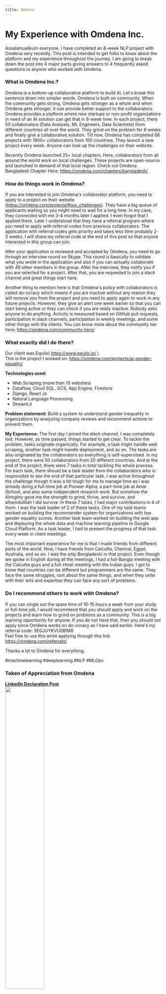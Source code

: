 ```yaml
---
title: Omdena
---
```

# My Experience with Omdena Inc. <br/>

Assalamualikum everyone,
I have completed an 8-week NLP project with Omdena very recently. This post is intended to get folks to know about the platform and my experience throughout the journey. I am going to break down the post into 4 major parts giving answers to 4 frequently asked questions to anyone who worked with Omdena.

### What is Omdena Inc.?

Omdena is a bottom-up collaborative platform to build AI. Let's break this sentence down into simpler words. Omdena is built on community. When the community gets strong, Omdena gets stronger as a whole and when Omdena gets stronger, it can provide better support to the collaborators. Omdena provides a platform where new startups or non-profit organizations in need of an AI solution can get that in 8-week time. In each project, there 50 collaborators (Data Analysts, ML Engineers, Data Scientists) from different countries all over the world. They grind on the problem for 8 weeks and finally give a collaborative solution. Till now, Omdena has completed 68 projects with 1800+ collaborators from 100 countries. They launch a new project every week. Anyone can look up the challenges on their website.

Recently Omdena launched 25+ local chapters. Here, collaborators from all around the world work on local challenges. These projects are open-source and launched in demand of that local region. Check out Omdena Bangladesh Chapter Here: https://omdena.com/chapters/bangladesh/

### How do things work in Omdena?

If you are interested to join Omdena's collaborator platform, you need to apply to a project on their website (https://omdena.com/projects/#our_challenges). They have a big queue of applicants waiting so you might need to wait for a long time. In my case, they connected with me 3-4 months later I applied. I even forgot that I applied there. Later I understood that they have a referral program where you need to apply with referral codes from previous collaborators. The application with referral codes gets priority and takes less time probably 2-3 weeks. I will share my referral code at the end of this post so that anyone interested in this group can join. 

After your application is reviewed and accepted by Omdena, you need to go through an interview round on Skype. This round is basically to validate what you wrote in the application and also if you can actually collaborate with 49 other members in the group. After the interview, they notify you if you are selected for a project. After that, you are requested to join a slack channel and great things start here. 

Another thing to mention here is that Omdena's policy with collaborators is called do-ocracy which means if you are inactive without any reason they will remove you from the project and you need to apply again to work in any future projects. However, they give an alert one week earlier so that you can start being active or they can check if you are really inactive. Nobody asks anyone to do anything. Activity is measured based on GitHub pull requests, participation in slack channels, participation in weekly meetings, and some other things with the clients. You can know more about the community tier here: https://omdena.com/community-tiers/

### What exactly did I do there?

Our client was Equilo( https://www.equilo.io/ ). <br/>
This is the project I worked on: https://omdena.com/projects/ai-gender-equality/ 

**Technologies used:**
- Web Scraping (more than 10 websites)
- Dataflow, Cloud SQL, GCS, App Engine, Firestore
- Django, React Js
- Natural Language Processing
- StreamLit

**Problem statement:** Build a system to understand gender inequality in organizations by analyzing company reviews and recommend actions to prevent them.<br/>

**My Experience:**
The first day I joined the slack channel, I was completely lost. However, as time passed, things started to get clear. To tackle the problem, tasks originate organically. For example, a task might handle web scraping, another task might handle deployment, and so on. The tasks are also originated by the collaborators so everything is self-supervised. In my project, there were 50 collaborators from 20 different countries. And at the end of the project, there were 7 tasks in total tackling the whole process. For each task, there should be a task leader from the collaborators who is responsible to see the end of that particular task. I was active throughout the challenge though it was a bit tough for me to manage time as I was already doing a full-time job at Pioneer Alpha, a part-time job at Amar iSchool, and also some independent research work. But somehow the Almighty gave me the strength to grind, thrive, and survive, and alhamdulillah I did survive. In these 7 tasks, I had major contributions in 4 of them. I was the task leader of 2 of these tasks. One of my task teams worked on building the recommender system for organizations with low gender equality scores. Another task team worked on building the web app and deploying the whole data and machine learning pipeline to Google Cloud Platform. As a task leader, I had to present the progress of that task every week in client meetings. 

The most important experience for me is that I made friends from different parts of the world. Now, I have friends from Calcutta, Chennai, Egypt, Australia, and so on. I was the only Bangladeshi in that project. Even though we spoke in English during all the meetings, I had a full-Bangla meeting with the Calcutta guys and a full-Hindi meeting with the Indian guys. I got to know that countries can be different but programmers are the same. They face the same struggles, rant about the same things, and when they unite with their wits and expertise they can face any sort of problems.

### Do I recommend others to work with Omdena?

If you can single out the spare time of 10-15 hours a week from your study or full-time job, I would recommend that you should apply and work on the projects and learn how to grind on problems as a community. This is a big learning opportunity for anyone. If you do not have that, then you should not apply since Omdena works on do-ocracy as I have said earlier. 
Here's my referral code: 5EGJUYKVU0BIM6 <br/>
Feel free to use this while applying through this link: https://omdena.com/referrals/

Thanks a lot to Omdena for everything.

#machinelearning #deeplearning #NLP #MLOps

### Token of Appreciation from Omdena
<a href="https://www.linkedin.com/posts/omdena_datascientist-machinelearningengineer-aiforall-activity-6821074989643571200-FpL1"> <b>LinkedIn Declaration Post</b> </a> <br/>
<img src="images/certificates/omdena_post.jpg" width=50%> <br/>
<b>Official Certificate of Achievement</b> <br/>
<img src="images/certificates/omdena_lead_ml.png" width=75%>


<div class ="box">
    &nbsp;<a href="">            <b>Home</b>  </a> &nbsp;<b>//</b>
    </b>&nbsp;<a href="#bio">             <b>Bio</b>  </a> &nbsp; <b>//</b>
    &nbsp;<a href="#news">                <b>News</b> </a> &nbsp; <b>//</b>
    &nbsp;<a href="#experience">          <b>Experience</b> </a> &nbsp; <b>//</b>
    &nbsp;<a href="#achievements">        <b>Achievements</b> </a> &nbsp; <b>//</b>
    &nbsp;<a href="#publications">        <b>Publications</b> </a> &nbsp; <b>//</b>
    &nbsp;<a href="#projects">            <b>Projects</b> </a> &nbsp;<b>//</b>
    &nbsp;<a href="#blogs">               <b>Blogs</b> </a> &nbsp; <b>//</b>
    &nbsp;<a href="#talks">               <b>Talks</b>    </a> &nbsp; <b>//</b>
    &nbsp;<a href="#hobbies">             <b>Hobbies</b>    </a> &nbsp; <b>//</b>
    &nbsp;<a href="#contacts">            <b>Contacts</b> </a> &nbsp;
</div>